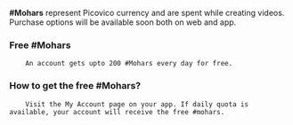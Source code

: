 **#Mohars** represent Picovico currency and are spent while creating videos.
		Purchase options will be available soon both on web and app.

### Free #Mohars

		An account gets upto 200 #Mohars every day for free.

### How to get the free #Mohars?

		Visit the My Account page on your app. If daily quota is available, your account will receive the free #mohars.
